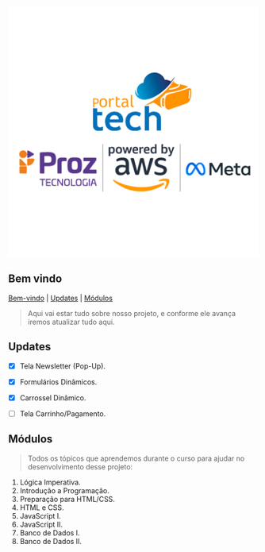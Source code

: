 ![Raíz Café](/assets/readme.png)

## Bem vindo ## 

[Bem-vindo](#bem-vindo) |
[Updates](#updates) |
[Módulos](#módulos) 


> Aqui vai estar tudo sobre nosso projeto, e conforme ele avança iremos atualizar tudo aqui.

## Updates ##
- [x] Tela Newsletter (Pop-Up).
- [x] Formulários Dinâmicos.
- [X] Carrossel Dinâmico.
- [ ] Tela Carrinho/Pagamento.


## Módulos ##
> Todos os tópicos que aprendemos durante o curso para ajudar no desenvolvimento desse projeto:

1. Lógica Imperativa.
2. Introdução a Programação.
3. Preparação para HTML/CSS.
4. HTML e CSS.
5. JavaScript I.
6. JavaScript II.
7. Banco de Dados I.
8. Banco de Dados II.

